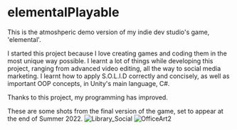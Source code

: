 # elementalPlayable
This is the atmoshperic demo version of my indie dev studio's game, 'elemental'.

I started this project because I love creating games and coding them in the most unique way possible. I learnt a lot of things while developing this project, ranging from advanced video editing, all the way to social media marketing.
I learnt how to apply S.O.L.I.D correctly and concisely, as well as important OOP concepts, in Unity's main language, C#.

Thanks to this project, my programming has improved.

These are some shots from the final version of the game, set to appear at the end of Summer 2022.
![Library_Social](https://user-images.githubusercontent.com/92258318/155704305-34183679-dd69-4dc2-ad0e-c3f39cfdca0c.jpg)
![OfficeArt2](https://user-images.githubusercontent.com/92258318/155704317-1a32b8f9-99be-43b7-b47e-f6c0162c2680.jpg)
